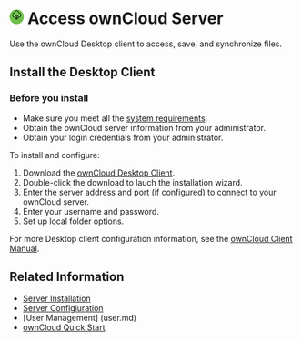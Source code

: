# ![](../images/login-sm.png) Access ownCloud Server

Use the ownCloud Desktop client to access, save, and synchronize files. 

## Install the Desktop Client

### Before you install

- Make sure you meet all the [system requirements](https://doc.owncloud.org/desktop/latest/installing.html). 
- Obtain the ownCloud server information from your administrator. 
- Obtain your login credentials from your administrator. 

To install and configure:

1. Download the [ownCloud Desktop Client](https://owncloud.com/download/#desktop-clients). 
2. Double-click the download to lauch the installation wizard. 
3. Enter the server address and port (if configured) to connect to your ownCloud server.
4. Enter your username and password.
5. Set up local folder options.

For more Desktop client configuration information, see the [ownCloud Client Manual](https://doc.owncloud.org/desktop/latest/).

## Related Information
- [Server Installation](install.md)
- [Server Configiuration](servers.md)
- [User Management] (user.md)
- [ownCloud Quick Start](introduction.md)
